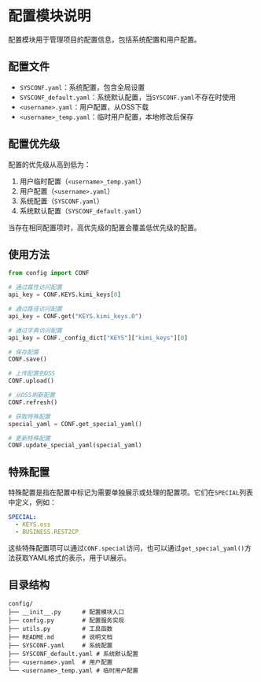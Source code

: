 # 配置模块说明

配置模块用于管理项目的配置信息，包括系统配置和用户配置。

## 配置文件

- `SYSCONF.yaml`：系统配置，包含全局设置
- `SYSCONF_default.yaml`：系统默认配置，当`SYSCONF.yaml`不存在时使用
- `<username>.yaml`：用户配置，从OSS下载
- `<username>_temp.yaml`：临时用户配置，本地修改后保存

## 配置优先级

配置的优先级从高到低为：
1. 用户临时配置（`<username>_temp.yaml`）
2. 用户配置（`<username>.yaml`）
3. 系统配置（`SYSCONF.yaml`）
4. 系统默认配置（`SYSCONF_default.yaml`）

当存在相同配置项时，高优先级的配置会覆盖低优先级的配置。

## 使用方法

```python
from config import CONF

# 通过属性访问配置
api_key = CONF.KEYS.kimi_keys[0]

# 通过路径访问配置
api_key = CONF.get("KEYS.kimi_keys.0")

# 通过字典访问配置
api_key = CONF._config_dict["KEYS"]["kimi_keys"][0]

# 保存配置
CONF.save()

# 上传配置到OSS
CONF.upload()

# 从OSS刷新配置
CONF.refresh()

# 获取特殊配置
special_yaml = CONF.get_special_yaml()

# 更新特殊配置
CONF.update_special_yaml(special_yaml)
```

## 特殊配置

特殊配置是指在配置中标记为需要单独展示或处理的配置项。它们在`SPECIAL`列表中定义，例如：

```yaml
SPECIAL:
  - KEYS.oss
  - BUSINESS.REST2CP
```

这些特殊配置项可以通过`CONF.special`访问，也可以通过`get_special_yaml()`方法获取YAML格式的表示，用于UI展示。

## 目录结构

```
config/
├── __init__.py      # 配置模块入口
├── config.py        # 配置服务实现
├── utils.py         # 工具函数
├── README.md        # 说明文档
├── SYSCONF.yaml     # 系统配置
├── SYSCONF_default.yaml # 系统默认配置
├── <username>.yaml  # 用户配置
└── <username>_temp.yaml # 临时用户配置
``` 